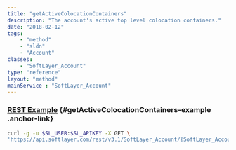 ```yaml
---
title: "getActiveColocationContainers"
description: "The account's active top level colocation containers."
date: "2018-02-12"
tags:
    - "method"
    - "sldn"
    - "Account"
classes:
    - "SoftLayer_Account"
type: "reference"
layout: "method"
mainService : "SoftLayer_Account"
---
```


### [REST Example](#getActiveColocationContainers-example) <a href="/article/rest/"><i class="fas fa-question"></i></a> {#getActiveColocationContainers-example .anchor-link} 
```bash
curl -g -u $SL_USER:$SL_APIKEY -X GET \
'https://api.softlayer.com/rest/v3.1/SoftLayer_Account/{SoftLayer_AccountID}/getActiveColocationContainers'
```
